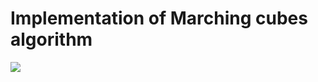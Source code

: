 # Implementation of Marching cubes algorithm


![]([http://www.reactiongifs.us/wp-content/uploads/2013/10/nuh_uh_conan_obrien.gif](https://github.com/ondrafojtik/MarchingCubes/blob/master/result1.png))
